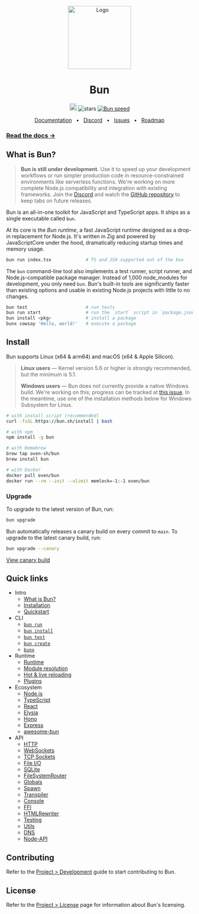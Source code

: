 <p align="center">
  <a href="https://bun.sh"><img src="https://user-images.githubusercontent.com/709451/182802334-d9c42afe-f35d-4a7b-86ea-9985f73f20c3.png" alt="Logo" height=170></a>
</p>
<h1 align="center">Bun</h1>

<p align="center">
<a href="https://bun.sh/discord" target="_blank"><img height=20 src="https://img.shields.io/discord/876711213126520882" /></a>
<img src="https://img.shields.io/github/stars/oven-sh/bun" alt="stars">
<a href="https://twitter.com/jarredsumner/status/1542824445810642946"><img src="https://img.shields.io/static/v1?label=speed&message=fast&color=success" alt="Bun speed" /></a>
</p>

<div align="center">
  <a href="https://bun.sh/docs">Documentation</a>
  <span>&nbsp;&nbsp;•&nbsp;&nbsp;</span>
  <a href="https://discord.com/invite/CXdq2DP29u">Discord</a>
  <span>&nbsp;&nbsp;•&nbsp;&nbsp;</span>
  <a href="https://github.com/oven-sh/bun/issues/new">Issues</a>
  <span>&nbsp;&nbsp;•&nbsp;&nbsp;</span>
  <a href="https://github.com/oven-sh/bun/issues/159">Roadmap</a>
  <br />
</div>

### [Read the docs →](https://bun.sh/docs)

## What is Bun?

> **​​Bun is still under development.** Use it to speed up your development workflows or run simpler production code in resource-constrained environments like serverless functions. We're working on more complete Node.js compatibility and integration with existing frameworks. Join the [Discord](https://bun.sh/discord) and watch the [GitHub repository](https://github.com/oven-sh/bun) to keep tabs on future releases.

Bun is an all-in-one toolkit for JavaScript and TypeScript apps. It ships as a single executable called `bun​`.

At its core is the _Bun runtime_, a fast JavaScript runtime designed as a drop-in replacement for Node.js. It's written in Zig and powered by JavaScriptCore under the hood, dramatically reducing startup times and memory usage.

```bash
bun run index.tsx             # TS and JSX supported out of the box
```

​​The `bun​` command-line tool also implements a test runner, script runner, and Node.js-compatible package manager. Instead of 1,000 node_modules for development, you only need `bun`. Bun's built-in tools are significantly faster than existing options and usable in existing Node.js projects with little to no changes.

```bash
bun test                      # run tests
bun run start                 # run the `start` script in `package.json`
bun install <pkg>​             # install a package
bunx cowsay 'Hello, world!'   # execute a package
```

## Install

Bun supports Linux (x64 & arm64) and macOS (x64 & Apple Silicon).

> **Linux users** — Kernel version 5.6 or higher is strongly recommended, but the minimum is 5.1.
>
> **Windows users** — Bun does not currently provide a native Windows build. We're working on this; progress can be tracked at [this issue](https://github.com/oven-sh/bun/issues/43). In the meantime, use one of the installation methods below for Windows Subsystem for Linux.

```sh
# with install script (recommended)
curl -fsSL https://bun.sh/install | bash

# with npm
npm install -g bun

# with Homebrew
brew tap oven-sh/bun
brew install bun

# with Docker
docker pull oven/bun
docker run --rm --init --ulimit memlock=-1:-1 oven/bun
```

### Upgrade

To upgrade to the latest version of Bun, run:

```sh
bun upgrade
```

Bun automatically releases a canary build on every commit to `main`. To upgrade to the latest canary build, run:

```sh
bun upgrade --canary
```

[View canary build](https://github.com/oven-sh/bun/releases/tag/canary)

## Quick links

- Intro
  - [What is Bun?](https://bun.sh/docs/index)
  - [Installation](https://bun.sh/docs/installation)
  - [Quickstart](https://bun.sh/docs/quickstart)
- CLI
  - [`bun run`](https://bun.sh/docs/cli/run)
  - [`bun install`](https://bun.sh/docs/cli/install)
  - [`bun test`](https://bun.sh/docs/cli/test)
  - [`bun create`](https://bun.sh/docs/cli/create)
  - [`bunx`](https://bun.sh/docs/cli/bunx)
- Runtime
  - [Runtime](https://bun.sh/docs/runtime/index)
  - [Module resolution](https://bun.sh/docs/runtime/modules)
  - [Hot &amp; live reloading](https://bun.sh/docs/runtime/hot)
  - [Plugins](https://bun.sh/docs/bundler/plugins)
- Ecosystem
  - [Node.js](https://bun.sh/docs/ecosystem/nodejs)
  - [TypeScript](https://bun.sh/docs/ecosystem/typescript)
  - [React](https://bun.sh/docs/ecosystem/react)
  - [Elysia](https://bun.sh/docs/ecosystem/elysia)
  - [Hono](https://bun.sh/docs/ecosystem/hono)
  - [Express](https://bun.sh/docs/ecosystem/express)
  - [awesome-bun](https://github.com/apvarun/awesome-bun)
- API
  - [HTTP](https://bun.sh/docs/api/http)
  - [WebSockets](https://bun.sh/docs/api/websockets)
  - [TCP Sockets](https://bun.sh/docs/api/tcp)
  - [File I/O](https://bun.sh/docs/api/file-io)
  - [SQLite](https://bun.sh/docs/api/sqlite)
  - [FileSystemRouter](https://bun.sh/docs/api/file-system-router)
  - [Globals](https://bun.sh/docs/api/globals)
  - [Spawn](https://bun.sh/docs/api/spawn)
  - [Transpiler](https://bun.sh/docs/api/transpiler)
  - [Console](https://bun.sh/docs/api/console)
  - [FFI](https://bun.sh/docs/api/ffi)
  - [HTMLRewriter](https://bun.sh/docs/api/html-rewriter)
  - [Testing](https://bun.sh/docs/api/test)
  - [Utils](https://bun.sh/docs/api/utils)
  - [DNS](https://bun.sh/docs/api/dns)
  - [Node-API](https://bun.sh/docs/api/node-api)

## Contributing

Refer to the [Project > Development](https://bun.sh/docs/project/development) guide to start contributing to Bun.

## License

Refer to the [Project > License](https://bun.sh/docs/project/licensing) page for information about Bun's licensing.
